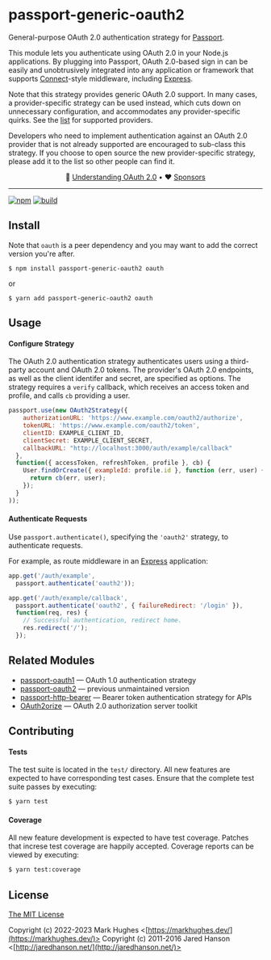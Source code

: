 # passport-generic-oauth2

General-purpose OAuth 2.0 authentication strategy for [Passport](https://www.passportjs.org/).

This module lets you authenticate using OAuth 2.0 in your Node.js applications.
By plugging into Passport, OAuth 2.0-based sign in can be easily and
unobtrusively integrated into any application or framework that supports
[Connect](https://github.com/senchalabs/connect#readme)-style middleware, including
[Express](https://expressjs.com/).

Note that this strategy provides generic OAuth 2.0 support.  In many cases, a
provider-specific strategy can be used instead, which cuts down on unnecessary
configuration, and accommodates any provider-specific quirks.  See the
[list](https://github.com/jaredhanson/passport/wiki/Strategies) for supported
providers.

Developers who need to implement authentication against an OAuth 2.0 provider
that is not already supported are encouraged to sub-class this strategy.  If you
choose to open source the new provider-specific strategy, please add it to the
list so other people can find it.

<div align="center">

:brain: [Understanding OAuth 2.0](https://www.passportjs.org/concepts/oauth2/?utm_source=github&utm_medium=referral&utm_campaign=passport-oauth2&utm_content=nav-concept) •
:heart: [Sponsors](https://www.passportjs.org/sponsors/?utm_source=github&utm_medium=referral&utm_campaign=passport-oauth2&utm_content=nav-sponsors)

</div>

---

[![npm](https://img.shields.io/npm/v/passport-generic-oauth2.svg)](https://www.npmjs.com/package/passport-generic-oauth2)
[![build](https://img.shields.io/github/actions/workflow/status/markhughes/passport-generic-oauth2/ci.yml)](https://github.com/markhughes/passport-generic-oauth2/actions)

## Install

Note that `oauth` is a peer dependency and you may want to add the correct version you're after.

    $ npm install passport-generic-oauth2 oauth

or 

    $ yarn add passport-generic-oauth2 oauth

## Usage

#### Configure Strategy

The OAuth 2.0 authentication strategy authenticates users using a third-party
account and OAuth 2.0 tokens.  The provider's OAuth 2.0 endpoints, as well as
the client identifer and secret, are specified as options.  The strategy
requires a `verify` callback, which receives an access token and profile,
and calls `cb` providing a user.

```js
passport.use(new OAuth2Strategy({
    authorizationURL: 'https://www.example.com/oauth2/authorize',
    tokenURL: 'https://www.example.com/oauth2/token',
    clientID: EXAMPLE_CLIENT_ID,
    clientSecret: EXAMPLE_CLIENT_SECRET,
    callbackURL: "http://localhost:3000/auth/example/callback"
  },
  function({ accessToken, refreshToken, profile }, cb) {
    User.findOrCreate({ exampleId: profile.id }, function (err, user) {
      return cb(err, user);
    });
  }
));
```

#### Authenticate Requests

Use `passport.authenticate()`, specifying the `'oauth2'` strategy, to
authenticate requests.

For example, as route middleware in an [Express](http://expressjs.com/)
application:

```js
app.get('/auth/example',
  passport.authenticate('oauth2'));

app.get('/auth/example/callback',
  passport.authenticate('oauth2', { failureRedirect: '/login' }),
  function(req, res) {
    // Successful authentication, redirect home.
    res.redirect('/');
  });
```

## Related Modules

- [passport-oauth1](https://github.com/jaredhanson/passport-oauth1) — OAuth 1.0 authentication strategy
- [passport-oauth2](https://github.com/jaredhanson/passport-oauth2) — previous unmaintained version
- [passport-http-bearer](https://github.com/jaredhanson/passport-http-bearer) — Bearer token authentication strategy for APIs
- [OAuth2orize](https://github.com/jaredhanson/oauth2orize) — OAuth 2.0 authorization server toolkit

## Contributing

#### Tests

The test suite is located in the `test/` directory.  All new features are
expected to have corresponding test cases.  Ensure that the complete test suite
passes by executing:

```bash
$ yarn test
```

#### Coverage

All new feature development is expected to have test coverage.  Patches that
increse test coverage are happily accepted.  Coverage reports can be viewed by
executing:

```bash
$ yarn test:coverage
```

## License

[The MIT License](http://opensource.org/licenses/MIT)

Copyright (c) 2022-2023 Mark Hughes <[https://markhughes.dev/](https://markhughes.dev/)>
Copyright (c) 2011-2016 Jared Hanson <[http://jaredhanson.net/](http://jaredhanson.net/)>



